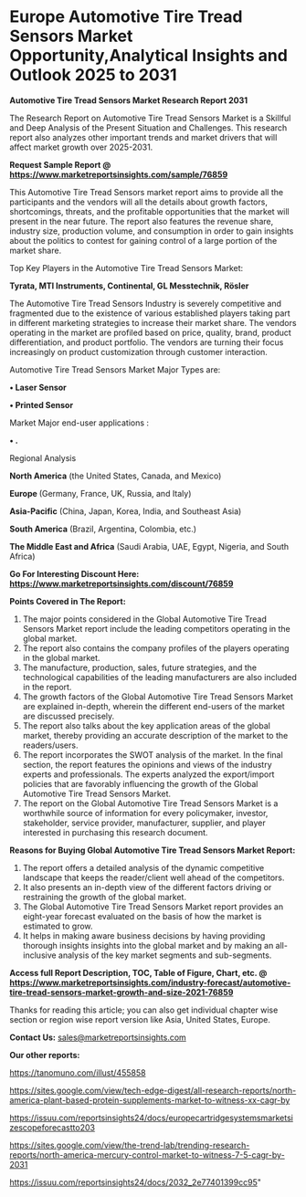 # Europe Automotive Tire Tread Sensors Market Opportunity,Analytical Insights and Outlook 2025 to 2031

<strong>Automotive Tire Tread Sensors Market Research Report 2031</strong>

The Research Report on Automotive Tire Tread Sensors Market is a Skillful and Deep Analysis of the Present Situation and Challenges. This research report also analyzes other important trends and market drivers that will affect market growth over 2025-2031.

<strong>Request Sample Report @ <a href=https://www.marketreportsinsights.com/sample/76859>https://www.marketreportsinsights.com/sample/76859</a></strong>

This Automotive Tire Tread Sensors market report aims to provide all the participants and the vendors will all the details about growth factors, shortcomings, threats, and the profitable opportunities that the market will present in the near future. The report also features the revenue share, industry size, production volume, and consumption in order to gain insights about the politics to contest for gaining control of a large portion of the market share.

Top Key Players in the Automotive Tire Tread Sensors Market:

<strong>Tyrata, MTI Instruments, Continental, GL Messtechnik, Rösler</strong>

The Automotive Tire Tread Sensors Industry is severely competitive and fragmented due to the existence of various established players taking part in different marketing strategies to increase their market share. The vendors operating in the market are profiled based on price, quality, brand, product differentiation, and product portfolio. The vendors are turning their focus increasingly on product customization through customer interaction.

Automotive Tire Tread Sensors Market Major Types are:

<strong>• Laser Sensor

• Printed Sensor</strong>

Market Major end-user applications :

<strong>• .</strong>

Regional Analysis

</u><strong><b>North America</b></strong> (the United States, Canada, and Mexico)

<strong><b>Europe </b></strong>(Germany, France, UK, Russia, and Italy)

<strong><b>Asia-Pacific</b></strong> (China, Japan, Korea, India, and Southeast Asia)

<strong><b>South America</b></strong> (Brazil, Argentina, Colombia, etc.)

<strong><b>The Middle East and Africa</b></strong> (Saudi Arabia, UAE, Egypt, Nigeria, and South Africa)

<strong>Go For Interesting Discount Here: <a href=https://www.marketreportsinsights.com/discount/76859>https://www.marketreportsinsights.com/discount/76859</a></strong>

<strong>Points Covered in The Report:</strong>
<ol>
  <li>The major points considered in the Global Automotive Tire Tread Sensors Market report include the leading competitors operating in the global market.</li>
  <li>The report also contains the company profiles of the players operating in the global market.</li>
  <li>The manufacture, production, sales, future strategies, and the technological capabilities of the leading manufacturers are also included in the report.</li>
  <li>The growth factors of the Global Automotive Tire Tread Sensors Market are explained in-depth, wherein the different end-users of the market are discussed precisely.</li>
  <li>The report also talks about the key application areas of the global market, thereby providing an accurate description of the market to the readers/users.</li>
  <li>The report incorporates the SWOT analysis of the market. In the final section, the report features the opinions and views of the industry experts and professionals. The experts analyzed the export/import policies that are favorably influencing the growth of the Global Automotive Tire Tread Sensors Market.</li>
  <li>The report on the Global Automotive Tire Tread Sensors Market is a worthwhile source of information for every policymaker, investor, stakeholder, service provider, manufacturer, supplier, and player interested in purchasing this research document.</li>
</ol>
<strong>Reasons for Buying Global Automotive Tire Tread Sensors Market Report:</strong>

<ol>
  <li>The report offers a detailed analysis of the dynamic competitive landscape that keeps the reader/client well ahead of the competitors.</li>
  <li>It also presents an in-depth view of the different factors driving or restraining the growth of the global market.</li>
  <li>The Global Automotive Tire Tread Sensors Market report provides an eight-year forecast evaluated on the basis of how the market is estimated to grow.</li>
  <li>It helps in making aware business decisions by having providing thorough insights insights into the global market and by making an all-inclusive analysis of the key market segments and sub-segments.</li>
</ol>
<strong>Access full Report Description, TOC, Table of Figure, Chart, etc. @ <a href=https://www.marketreportsinsights.com/industry-forecast/automotive-tire-tread-sensors-market-growth-and-size-2021-76859>https://www.marketreportsinsights.com/industry-forecast/automotive-tire-tread-sensors-market-growth-and-size-2021-76859</a></strong>


Thanks for reading this article; you can also get individual chapter wise section or region wise report version like Asia, United States, Europe.

<strong>Contact Us:</strong>
sales@marketreportsinsights.com

<strong>Our other reports:</strong>

<a href=https://tanomuno.com/illust/455858>https://tanomuno.com/illust/455858</a>

<a href=https://sites.google.com/view/tech-edge-digest/all-research-reports/north-america-plant-based-protein-supplements-market-to-witness-xx-cagr-by>https://sites.google.com/view/tech-edge-digest/all-research-reports/north-america-plant-based-protein-supplements-market-to-witness-xx-cagr-by</a>

<a href=https://issuu.com/reportsinsights24/docs/europecartridgesystemsmarketsizescopeforecastto203>https://issuu.com/reportsinsights24/docs/europecartridgesystemsmarketsizescopeforecastto203</a>

<a href=https://sites.google.com/view/the-trend-lab/trending-research-reports/north-america-mercury-control-market-to-witness-7-5-cagr-by-2031>https://sites.google.com/view/the-trend-lab/trending-research-reports/north-america-mercury-control-market-to-witness-7-5-cagr-by-2031</a>

<a href=https://issuu.com/reportsinsights24/docs/2032_2e77401399cc95>https://issuu.com/reportsinsights24/docs/2032_2e77401399cc95</a>"
